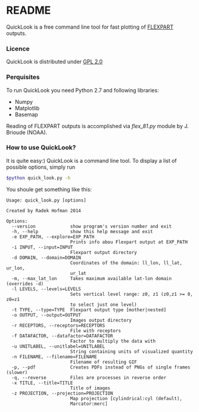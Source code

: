 # README #

QuickLook is a free command line tool for fast plotting of [FLEXPART](http://www.flexpart.eu) outputs.

### Licence ###

QuickLook is distributed under [GPL 2.0](http://www.gnu.org/licenses/gpl-2.0.html)

### Perquisites ###

To run QuickLook you need Python 2.7 and following libraries:

* Numpy
* Matplotlib
* Basemap

Reading of FLEXPART outputs is accomplished via *flex_81.py* module by J. Brioude (NOAA).

### How to use QuickLook? ###

It is quite easy:) QuickLook is a command line tool. To display a list of possible options, simply run

```bash
$python quick_look.py -h
```

You shoule get something like this:

```
Usage: quick_look.py [options]

Created by Radek Hofman 2014

Options:
  --version             show program's version number and exit
  -h, --help            show this help message and exit
  -e EXP_PATH, --explore=EXP_PATH
                        Prints info abou Flexpart output at EXP_PATH
  -i INPUT, --input=INPUT
                        Flexpart output directory
  -d DOMAIN, --domain=DOMAIN
                        Coordinates of the domain: ll_lon, ll_lat, ur_lon,
                        ur_lat
  -m, --max_lat_lon     Takes maximum available lat-lon domain (overrides -d)
  -l LEVELS, --levels=LEVELS
                        Sets vertical level range: z0, z1 (z0,z1 >= 0, z0=z1
                        to select just one level)
  -t TYPE, --type=TYPE  Flexpart output type [mother|nested]
  -o OUTPUT, --output=OUTPUT
                        Images output directory
  -r RECEPTORS, --receptors=RECEPTORS
                        File with receptors
  -f DATAFACTOR, --datafactor=DATAFACTOR
                        Factor to multiply the data with
  -u UNITLABEL, --unitlabel=UNITLABEL
                        String containing units of visualized quantity
  -n FILENAME, --filename=FILENAME
                        Filename of resulting GIF
  -p, --pdf             Creates PDFs instead of PNGs of single frames (slower)
  -q, --reverse         Files are processes in reverse order
  -x TITLE, --title=TITLE
                        Title of images
  -z PROJECTION, --projection=PROJECTION
                        Map projection [cylindrical:cyl (default),
                        Marcator:merc]
```